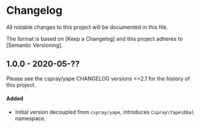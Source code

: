 # Changelog

All notable changes to this project will be documented in this file.

The format is based on [Keep a Changelog] and this project adheres to [Semantic Versioning].

## 1.0.0 - 2020-05-??

Please see the cspray/yape CHANGELOG versions <=2.1 for the history of this project.

#### Added

- Initial version decoupled from `cspray/yape`, introduces `Cspray\Yape\Dbal` namespace.


